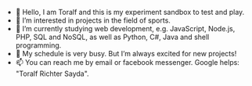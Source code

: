 - 👋 Hello, I am Toralf and this is my experiment sandbox to test and play.
- 👀 I’m interested in projects in the field of sports.
- 🌱 I’m currently studying web development, e.g. JavaScript, Node.js, PHP, SQL and NoSQL, as well as Python, C#, Java and shell programming.
- 💞️ My schedule is very busy. But I’m always excited for new projects!
- 📫 You can reach me by email or facebook messenger. Google helps: "Toralf Richter Sayda".

<!---
snowgames95/snowgames95 is a ✨ special ✨ repository because its `README.md` (this file) appears on your GitHub profile.
You can click the Preview link to take a look at your changes.
--->
